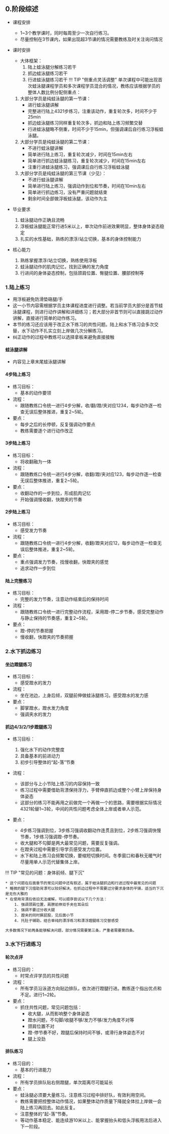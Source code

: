 ## 0.阶段综述

* 课程安排

	* 1~3个教学课时，同时每周至少一次自行练习。
	* 尽量控制在3节课内，如果出现超3节课的情况需要教练及时关注询问情况

* 课时安排
	* 大体框架：
		1. 陆上蛙泳腿分解练习若干
		2. 抓边蛙泳腿练习若干
		3. 行进蛙泳腿练习若干
!!! TIP "侧重点灵活调整"
	单次课程中可能出现首次蛙泳腿课程学员和多次课程学员混合的情况，教练应该根据学员的整体人数比例分配侧重点：
	
	1. 大部分学员是纯蛙泳腿的第一节课：
		* 进行蛙泳腿讲解
		* 完整进行陆上4321步练习，注重该动作，重复轮次多，时间不少于25min
		* 抓边蛙泳腿练习同样重复轮次多，抓边和陆上练习频繁交替
		* 行进蛙泳腿略不侧重，时间不少于15min，但强调课后自行练习浮板蛙泳腿。
	2. 大部分学员是纯蛙泳腿的第二节课：
		* 不进行蛙泳腿讲解
		* 简单进行陆上练习，重复轮次减少，时间在15min左右
		* 简单进行抓边蛙泳腿练习，重复轮次减少，时间在15min左右
		* 注重行进蛙泳腿练习，强调课后自行练习浮板蛙泳腿
	3. 大部分学员是纯蛙泳腿的第三节课（少见）：
		* 不进行蛙泳腿讲解
		* 简单进行陆上练习，强调动作到位和节奏，时间在10min左右
		* 简单进行抓边练习，没有严重问题就结束
		* 剩余时间全部做浮板蛙泳腿，该动作为主
* 毕业要求

	1. 蛙泳腿动作正确且流畅
	2. 浮板蛙泳腿能正常行进5米以上，单次动作前进效果明显，整体身体姿态稳定
	3. 扎实的水性基础，熟练的漂浮/站立切换，基本的身体控制能力

* 核心能力
	1. 熟练掌握漂浮/站立切换，熟练使用浮板
	2. 蛙泳腿动作的肌肉记忆，找到正确的发力角度
	3. 行进间的身体姿态控制，包括颈肩位置、臀腿位置、腰部控制等

### 1.陆上练习

* 用浮板避免防滑垫硌腿/手
* 这一小节内容需根据学员主体课程进度进行调整。若当前学员大部分是首节蛙泳腿课程，则进行动作讲解和详细练习；若大部分非首节则可以直接跳过动作讲解，直接进行简单的动作练习。
* 本节的练习还应该用于改正水下练习的共性问题。陆上和水下练习会多次交替，水下动作不扎实立刻上岸做几次分解练习。
* 纠正动作的过程中教练可以选择拿板来避免直接接触

#### 蛙泳腿讲解

* 内容见上章末尾蛙泳腿讲解

#### 4步陆上练习

* 练习目标：
	* 基本的动作要领
* 流程：
	* 跟随教练口令统一进行4步分解，收/翻/蹬/夹对应1234，每步动作逐一检查无误后整体推进，重复2~5轮。
* 要点：
	* 每步之后的长停顿，反复强调动作要点
	* 教练需要逐个进行动作改正

#### 3步陆上练习

* 练习目标：
	* 将收翻融为一体
* 流程：
	* 跟随教练口令统一进行4步分解，收翻/蹬/夹对应123，每步动作逐一检查无误后整体推进，重复2~5轮。
* 要点：
	* 收翻动作的一步到位，形成肌肉记忆
	* 开始强调慢收翻，快蹬夹的节奏

#### 2步陆上练习

* 练习目标：
	* 感受发力节奏
* 流程：
	* 跟随教练口令统一进行4步分解，收翻/蹬夹对应12，每步动作逐一检查无误后整体推进，重复2~5轮。
* 要点：
	* 重点强调发力节奏，找慢收翻，快蹬夹的感觉
	* 追求动作一步到位

#### 陆上完整练习

* 练习目标：
	* 完整的发力节奏，注意动作结束后的保持时间
* 流程：
	* 跟随教练口令统一进行完整动作流程，采用蹬-停二步节奏，感受完整动作与静止保持的节奏感，重复2~5轮。
* 要点：
	* 蹬-停的节奏把握
	* 慢收翻，快蹬夹的节奏把握

### 2.水下抓边练习

#### 坐边蹬腿练习

* 练习目标：
	* 感受蹬水的发力
* 流程：
	* 坐在池边，上身后倾，双腿前伸做蛙泳腿练习。感受蹬水的发力感
* 要点：
	* 脚掌蹬水，蹬水发力角度
	* 强调夹水的发力

#### 抓边4/3/2/1步蹬腿练习

* 练习目标：

	1. 强化水下的动作完整度
	2. 具备基本的前进动力
	3. 初步引导整体的“起-落”节奏

* 流程：

	* 该部分与上小节陆上练习的内容保持一致
	* 练习过程中需要借助背漂保持浮力，手臂伸直抓边或整个小臂上岸保持身体姿态
	* 这部分的练习不能再用之前做完一个再做一个的思路，需要根据实际情况4321轮替1~3轮，中间的共性问题考虑全体上岸或者单人示范。

* 要点：

	* 4步练习强调到位，3步练习强调收翻动作连贯且到位，2步练习强调快慢节奏，1步练习强调蹬-停节奏。
	* 收大腿和不勾脚是两大最常见问题，需要反复强调。
	* 在蹬夹过程中需要引导学员感受发力位置。
	* 水下和陆上练习会频繁切换，要缩短切换时间。冬季窗口和春秋无暖气时尽量用单人示范代替集体上岸。

!!! TIP "常见的问题：身体前倾、腿下沉"

	* 这个问题在后面章节的常见问题中还有叙述，属于蛙泳腿抓边和行进过程中最常见的问题
	* 略微的腿下沉借助背漂可以较好解决，在抓边过程中不需要过分要求身体的平铺，适当的下沉是无伤大雅的
	* 在使用背漂后依旧无法缓解，可以顺序尝试以下几个方法：
		1. 强调颈肩位置，肩膀前伸双手夹在耳朵后
		2. 强调不要过分收大腿
		3. 蹬夹的同时撅屁股，见后面小节
		4. 托肚子辅助，结合单纯的漂浮练习和漂浮蹬腿练习交替感受

    大多数情况下前两条能够解决问题，部分情况需要第三条，严重者需要第四条。

    

### 3.水下行进练习

#### 轮次点评

* 练习目的：
	* 时常点评学员的共性问题
* 流程：
	* 所有学员沿泳道方向贴边排队，依次进行蹬腿行进。教练逐个指出优点和不足。进行1~2轮。
* 要点：
	* 抓住共性问题，常见问题包括：
		* 收大腿，从而影响整个身体姿态
		* 蹬水问题，不勾脚/收腿不够/发力不够/发力角度不对等
		* 颈肩位置不对
		* 蹬-停节奏不好，蹬腿后保持时间不够，或滑行身体姿态不对
		* 腿上没劲

#### 排队练习

* 练习目的：
	* 基本的行进能力
* 流程：
	* 所有学员排队贴右侧蹬腿，单次距离尽可能延长
* 要点：
	* 蛙泳腿必须要大量练习。注意练习过程中排好队，有效利用空间。
	* 教练需要把控整体动作情况，如果整体动作质量下降就全体拉上岸做一会陆上练习再回去。如此反复。
	* 注意整体的“起-落”节奏。
	* 等动作基本稳定、能连续游10米以上、能掌握抬头和低头浮板用法后进入下一阶段。